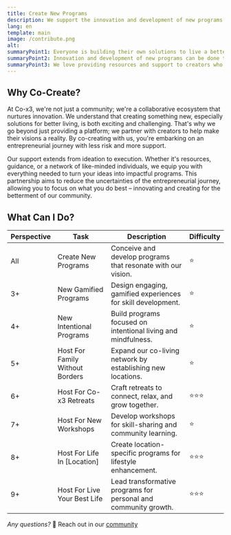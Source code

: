 ```yaml
---
title: Create New Programs
description: We support the innovation and development of new programs by providing resources and support to creators who want to build solutions for the community.
lang: en
template: main
image: /contribute.png
alt: 
summaryPoint1: Everyone is building their own solutions to live a better life in isolation.
summaryPoint2: Innovation and development of new programs can be done together.
summaryPoint3: We love providing resources and support to creators who want to build solutions for the community.
---
```


## Why Co-Create?

At Co-x3, we're not just a community; we're a collaborative ecosystem that nurtures innovation. We understand that creating something new, especially solutions for better living, is both exciting and challenging. That's why we go beyond just providing a platform; we partner with creators to help make their visions a reality. By co-creating with us, you're embarking on an entrepreneurial journey with less risk and more support.

Our support extends from ideation to execution. Whether it's resources, guidance, or a network of like-minded individuals, we equip you with everything needed to turn your ideas into impactful programs. This partnership aims to reduce the uncertainties of the entrepreneurial journey, allowing you to focus on what you do best – innovating and creating for the betterment of our community.

## What Can I Do?

| Perspective        | Task                                  | Description                                                  | Difficulty        |
|--------------|---------------------------------------|--------------------------------------------------------------|-------------------|
| All   | Create New Programs                   | Conceive and develop programs that resonate with our vision. | ⭐                 |
| 3+     | New Gamified Programs                 | Design engaging, gamified experiences for skill development. | ⭐                 |
| 4+     | New Intentional Programs              | Build programs focused on intentional living and mindfulness.| ⭐                 |
| 5+     | Host For Family Without Borders       | Expand our co-living network by establishing new locations.  | ⭐                 |
| 6+     | Host For Co-x3 Retreats               | Craft retreats to connect, relax, and grow together.         | ⭐⭐⭐             |
| 7+     | Host For New Workshops                | Develop workshops for skill-sharing and community learning.  | ⭐                 |
| 8+     | Host For Life In [Location]           | Create location-specific programs for lifestyle enhancement. | ⭐⭐⭐             |
| 9+     | Host For Live Your Best Life          | Lead transformative programs for personal and community growth. | ⭐⭐⭐          |

_Any questions?_ 🤔 Reach out in our [community](https://our.x3.family/)